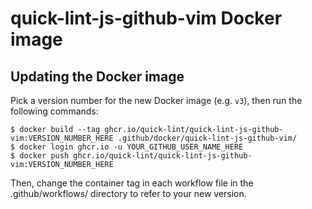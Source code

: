 # quick-lint-js-github-vim Docker image

## Updating the Docker image

Pick a version number for the new Docker image (e.g. `v3`), then run the
following commands:

    $ docker build --tag ghcr.io/quick-lint/quick-lint-js-github-vim:VERSION_NUMBER_HERE .github/docker/quick-lint-js-github-vim/
    $ docker login ghcr.io -u YOUR_GITHUB_USER_NAME_HERE
    $ docker push ghcr.io/quick-lint/quick-lint-js-github-vim:VERSION_NUMBER_HERE

Then, change the container tag in each workflow file in the .github/workflows/
directory to refer to your new version.
